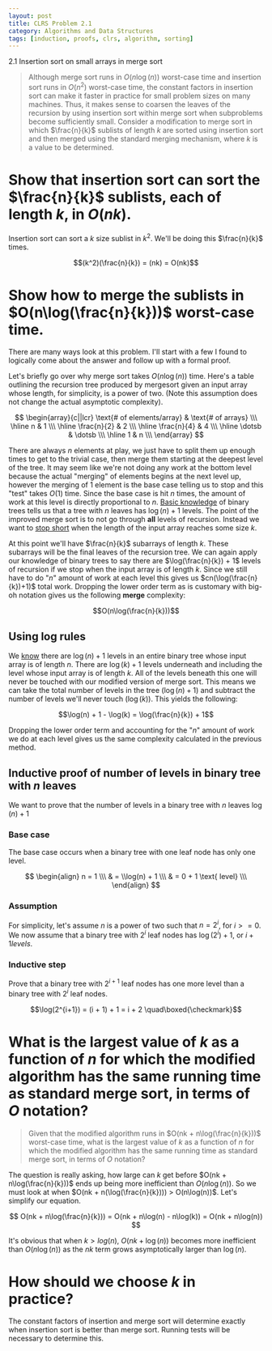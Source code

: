```yaml
---
layout: post
title: CLRS Problem 2.1
category: Algorithms and Data Structures
tags: [induction, proofs, clrs, algorithm, sorting]
---
```


2.1 Insertion sort on small arrays in merge sort

> Although merge sort runs in $O(n\log(n))$ worst-case time and insertion sort runs
> in $O(n^2)$ worst-case time, the constant factors in insertion sort can make it faster
> in practice for small problem sizes on many machines. Thus, it makes sense to
> coarsen the leaves of the recursion by using insertion sort within merge sort when
> subproblems become sufficiently small. Consider a modification to merge sort in
> which $\frac{n}{k}$ sublists of length $k$ are sorted using insertion sort and then merged
> using the standard merging mechanism, where $k$ is a value to be determined.

# Show that insertion sort can sort the $\frac{n}{k}$ sublists, each of length $k$, in $O(nk)$.
Insertion sort can sort a $k$ size sublist in $k^2$. We'll be doing this $\frac{n}{k}$ times.

$$(k^2)(\frac{n}{k}) = (nk) = O(nk)$$

# Show how to merge the sublists in $O(n\log(\frac{n}{k}))$ worst-case time.

There are many ways look at this problem. I'll start with a few I found to logically
come about the answer and follow up with a formal proof.

Let's briefly go over why merge sort takes $O(n\log(n))$ time. Here's a table outlining the recursion
tree produced by mergesort given an input array whose length, for simplicity, is a power of two.
(Note this assumption does not change the actual asymptotic complexity).

$$
\begin{array}{c||lcr}
\text{# of elements/array} & \text{# of arrays} \\\
\hline
n & 1 \\\
\hline
\frac{n}{2} & 2 \\\
\hline
\frac{n}{4} & 4 \\\
\hline
\dotsb & \dotsb \\\
\hline
1 & n \\\
\end{array}
$$

There are always $n$ elements at play, we just have to split them up enough times to get to the trivial case, then
merge them starting at the deepest level of the tree. It may seem like we're not doing any work at the bottom level because the
actual "merging" of elements begins at the next level up, however the merging of 1 element is the base case telling us to stop and
this "test" takes $O(1)$ time. Since the base case is hit $n$ times, the amount of work at this level is directly proportional to $n$.
[Basic knowledge](#levels-induction) of binary trees tells us that a tree with $n$ leaves has $\log(n) + 1$ levels. The point of the
improved merge sort is to not go through **all** levels of recursion. Instead we want to
[stop short](https://www.youtube.com/watch?v=IzkEFWrMVys) when the length of the input array reaches some size $k$.

At this point we'll have $\frac{n}{k}$ subarrays of length $k$. These subarrays will be the final leaves of the recursion tree. We
can again apply our knowledge of binary trees to say there are $\log(\frac{n}{k}) + 1$ levels of recursion if we stop when the
input array is of length $k$. Since we still have to do "$n$" amount of work at each level this gives us $cn(\log(\frac{n}{k})+1)$ total work.
Dropping the lower order term as is customary with big-oh notation gives us the following **merge** complexity:

$$O(n\log(\frac{n}{k}))$$

## Using log rules

We [know](#levels-induction) there are $\log(n) + 1$ levels in an entire binary tree whose input
array is of length $n$. There are $\log(k) + 1$ levels underneath and including the level whose input
array is of length $k$. All of the levels beneath this one will never be touched with our modified
version of merge sort. This means we can take the total number of levels in the tree ($\log(n) + 1$)
and subtract the number of levels we'll never touch ($\log(k)$). This yields the following:

$$\log(n) + 1 - \log(k) = \log(\frac{n}{k}) + 1$$

Dropping the lower order term and accounting for the "$n$" amount of work we do at each level gives us the same complexity
calculated in the previous method.


<a name="levels-induction"></a>
## Inductive proof of number of levels in binary tree with $n$ leaves
We want to prove that the number of levels in a binary tree with $n$ leaves $\log(n) + 1$

### Base case
The base case occurs when a binary tree with one leaf node has only one level.

$$
  \begin{align}
      n = 1 \\\
      & = \\log(n) + 1 \\\
      & = 0 + 1 \text{ level} \\\
  \end{align}
$$

### Assumption
For simplicity, let's assume $n$ is a power of two such that $n = 2^i$, for $i >= 0$.
We now assume that a binary tree with $2^i$ leaf nodes has $\log(2^i) + 1$, or $i+1 levels$.

### Inductive step
Prove that a binary tree with $2^{i+1}$ leaf nodes has one more level than a binary tree with $2^i$ leaf nodes.

$$\log(2^{i+1}) = (i + 1) + 1 = i + 2 \quad\boxed{\checkmark}$$

# What is the largest value of $k$ as a function of $n$ for which the modified algorithm has the same running time as standard merge sort, in terms of $O$ notation?

> Given that the modified algorithm runs in $O(nk + n\log(\frac{n}{k}))$ worst-case time, what
> is the largest value of $k$ as a function of $n$ for which the modified algorithm has the same
> running time as standard merge sort, in terms of $O$ notation?

The question is really asking, how large can $k$ get before $O(nk + n\log(\frac{n}{k}))$ ends up being more inefficient than $O(n\log(n))$. So we
must look at when $O(nk + n(\log(\frac{n}{k}))) > O(n\log(n))$. Let's simplify our equation.

$$ O(nk + n\log(\frac{n}{k})) = O(nk + n\log(n) - n\log(k)) = O(nk + n\log(n)) $$

It's obvious that when $k > log(n)$, $O(nk + \log(n))$ becomes more inefficient than $O(n\log(n))$ as the $nk$ term grows asymptotically larger than $\log(n)$.

# How should we choose $k$ in practice?

The constant factors of insertion and merge sort will determine exactly when insertion sort is better than merge sort. Running tests will be necessary to determine this. 